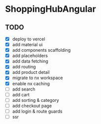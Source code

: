# ShoppingHubAngular

## TODO

- [x] deploy to vercel
- [x] add material ui
- [x] add components scaffolding
- [x] add placeholders
- [x] add data fetching
- [x] add routing
- [x] add product detail
- [x] migrate to nx workspace
- [x] enable nx caching
- [ ] add search
- [ ] add cart
- [ ] add sorting & category
- [ ] add checkout page
- [ ] add login & route guards
- [ ] ssr
